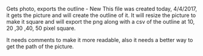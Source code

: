 Gets photo, exports the outline - New
This file was created today, 4/4/2017, it gets the picture and will
create the outline of it. It will resize the picture to make it square
and will export the png along with a csv of the outline at 10, 20 ,30
,40, 50 pixel square.

It needs comments to make it more readable, also it needs a better way
to get the path of the picture.
